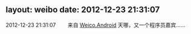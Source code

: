 layout: weibo
date: 2012-12-23 21:31:07
---
2012-12-23 21:31:07  &nbsp;&nbsp;&nbsp;&nbsp;&nbsp;&nbsp; 来自 <a href="http://app.weibo.com/t/feed/l4RWD" rel="nofollow">Weico.Android</a>
天哪，又一个程序员嘉宾…… ​​​

